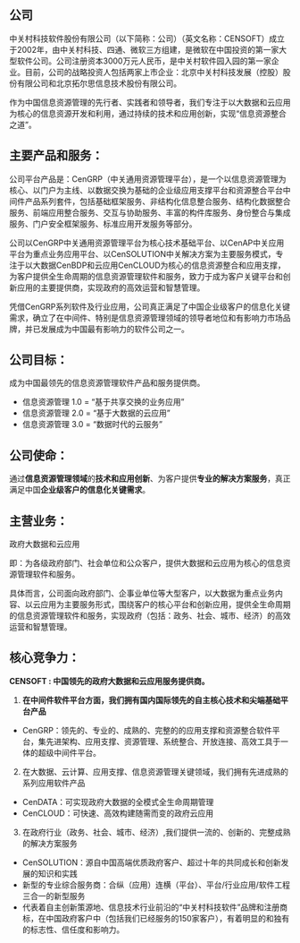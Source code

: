 ## 公司

中关村科技软件股份有限公司（以下简称：公司）（英文名称：CENSOFT）成立于2002年，由中关村科技、四通、微软三方组建，是微软在中国投资的第一家大型软件公司。公司注册资本3000万元人民币，是中关村软件园入园的第一家企业。目前，公司的战略投资人包括两家上市企业：北京中关村科技发展（控股）股份有限公司和北京拓尔思信息技术股份有限公司。

作为中国信息资源管理的先行者、实践者和领导者，我们专注于以大数据和云应用为核心的信息资源开发和利用，通过持续的技术和应用创新，实现“信息资源整合之道”。

## 主要产品和服务：

公司平台产品是：CenGRP（中关通用资源管理平台），是一个以信息资源管理为核心、以门户为主线、以数据交换为基础的企业级应用支撑平台和资源整合平台中间件产品系列套件，包括基础框架服务、非结构化信息整合服务、结构化数据整合服务、前端应用整合服务、交互与协助服务、丰富的构件库服务、身份整合与集成服务、门户安全框架服务、标准应用开发服务等部分。

公司以CenGRP中关通用资源管理平台为核心技术基础平台、以CenAP中关应用平台为重点业务应用平台、以CenSOLUTION中关解决方案为主要服务模式，专注于以大数据CenBDP和云应用CenCLOUD为核心的信息资源整合和应用支撑，为客户提供全生命周期的信息资源管理软件和服务，致力于成为客户关键平台和创新应用的主要提供商，实现政府的高效运营和智慧管理。

凭借CenGRP系列软件及行业应用，公司真正满足了中国企业级客户的信息化关键需求，确立了在中间件、特别是信息资源管理领域的领导者地位和有影响力市场品牌，并已发展成为中国最有影响力的软件公司之一。

## 公司目标：

成为中国最领先的信息资源管理软件产品和服务提供商。

- 信息资源管理 1.0 = “基于共享交换的业务应用”
- 信息资源管理 2.0 = “基于大数据的云应用”
- 信息资源管理 3.0 = “数据时代的云服务”

## 公司使命：

通过**信息资源管理领域**的**技术和应用创新**、为客户提供**专业的解决方案服务**，真正满足中国**企业级客户的信息化关键需求**。

## 主营业务：

政府大数据和云应用

即：为各级政府部门、社会单位和公众客户，提供大数据和云应用为核心的信息资源管理软件和服务。

具体而言，公司面向政府部门、企事业单位等大型客户，以大数据为重点业务内容、以云应用为主要服务形式，围绕客户的核心平台和创新应用，提供全生命周期的信息资源管理软件和服务，实现政府（包括：政务、社会、城市、经济）的高效运营和智慧管理。

## 核心竞争力：

**CENSOFT : 中国领先的政府大数据和云应用服务提供商。**

1. **在中间件软件平台方面，我们拥有国内国际领先的自主核心技术和尖端基础平台产品**

  - CenGRP：领先的、专业的、成熟的、完整的的应用支撑和资源整合软件平台，集先进架构、应用支撑、资源管理、系统整合、开放连接、高效工具于一体的超级中间件平台。

2. 在大数据、云计算、应用支撑、信息资源管理关键领域，我们拥有先进成熟的系列应用软件产品

  - CenDATA：可实现政府大数据的全模式全生命周期管理
  - CenCLOUD：可快速、高效构建随需而变的政府云应用
  
3. 在政府行业（政务、社会、城市、经济）,我们提供一流的、创新的、完整成熟的解决方案服务

  - CenSOLUTION：源自中国高端优质政府客户、超过十年的共同成长和创新发展的知识和实践
  - 新型的专业综合服务商：合纵（应用）连横（平台）、平台/行业应用/软件工程三合一的新型服务
  - 代表着自主创新策源地、信息技术行业前沿的“中关村科技软件”品牌和注册商标，在中国政府客户中（包括我们已经服务的150家客户），有着明显的和独有的标志性、信任度和影响力。
